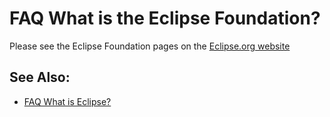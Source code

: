 

FAQ What is the Eclipse Foundation?
===================================

Please see the Eclipse Foundation pages on the [Eclipse.org website](https://www.eclipse.org/org/foundation/)

  

See Also:
---------

*   [FAQ What is Eclipse?](./FAQ_What_is_Eclipse.md "FAQ What is Eclipse?")

  

  

